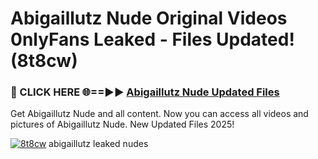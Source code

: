 # Abigaillutz Nude Original Videos 0nlyFans Leaked - Files Updated! (8t8cw)

<h3>🔴 CLICK HERE 🌐==►► <a href="https://tinyurl.com/52m3yx9h" rel="nofollow">Abigaillutz Nude Updated Files</a></h3>

Get Abigaillutz Nude and all content. Now you can access all videos and pictures of Abigaillutz Nude. New Updated Files 2025!

[![8t8cw](https://i.imgur.com/TnHtlc8.gif)](https://tinyurl.com/52m3yx9h)
abigaillutz leaked nudes